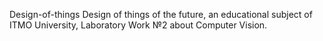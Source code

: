 Design-of-things
Design of things of the future, an educational subject of ITMO University, Laboratory Work №2 about Computer Vision.
